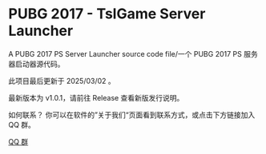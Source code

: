 # PUBG 2017 - TslGame Server Launcher

A PUBG 2017 PS Server Launcher source code file/一个 PUBG 2017 PS 服务器启动器源代码。

此项目最后更新于 2025/03/02 。

最新版本为 v1.0.1，请前往 Release 查看新版发行说明。

如何联系？
你可以在软件的”关于我们“页面看到联系方式，或点击下方链接加入 QQ 群。

[QQ 群](https://qm.qq.com/q/O8t64vUtAA)
